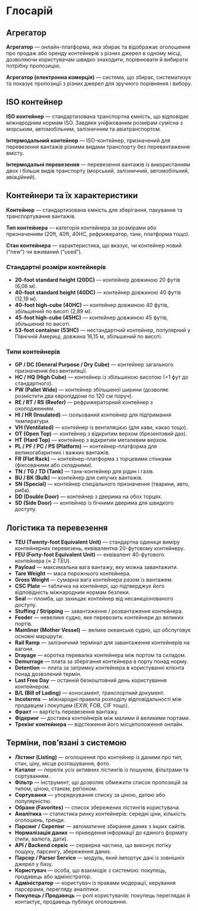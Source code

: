 # Глосарій

## Агрегатор
**Агрегатор** — онлайн-платформа, яка збирає та відображає оголошення про продаж або оренду контейнерів з різних джерел в одному місці, дозволяючи користувачам швидко знаходити, порівнювати й вибирати потрібну пропозицію.  

**Агрегатор (електронна комерція)** — система, що збирає, систематизує та показує пропозиції з різних джерел для зручного порівняння і вибору.

## ISO контейнер
**ISO контейнер** — стандартизована транспортна ємність, що відповідає міжнародним нормам ISO. Завдяки уніфікованим розмірам сумісна з морським, автомобільним, залізничним та авіатранспортом.  

**Інтермодальний контейнер** — ISO-контейнер, призначений для перевезення вантажів різними видами транспорту без перевантаження вмісту.  

**Інтермодальні перевезення** — перевезення вантажів із використанням двох і більше видів транспорту (морський, залізничний, автомобільний, авіаційний).

## Контейнери та їх характеристики
**Контейнер** — стандартизована ємність для зберігання, пакування та транспортування вантажів.  

**Тип контейнера** — категорія контейнера за розмірами або призначенням (20ft, 40ft, 40HC, рефрижератор, танк, платформа тощо).  

**Стан контейнера** — характеристика, що вказує, чи контейнер новий (“new”) чи вживаний (“used”).

### Стандартні розміри контейнерів
- **20-foot standard height (20DC)** — контейнер довжиною 20 футів (6,06 м).  
- **40-foot standard height (40DC)** — контейнер довжиною 40 футів (12,19 м).  
- **40-foot high-cube (40HC)** — контейнер довжиною 40 футів, збільшений по висоті (2,89 м).  
- **45-foot high-cube (45HC)** — контейнер довжиною 45 футів, збільшений по висоті.  
- **53-foot container (53HC)** — нестандартний контейнер, популярний у Північній Америці, довжина 16,15 м, збільшений по висоті.

### Типи контейнерів
- **GP / DC (General Purpose / Dry Cube)** — контейнер загального призначення без вентиляції.  
- **HC / HQ (High Cube)** — контейнер із збільшеною висотою (+1 фут до стандартного).  
- **PW (Pallet Wide)** — контейнер збільшеної ширини (дозволяє розмістити два європіддони по 120 см поруч).  
- **RE / RT / RS (Reefer)** — рефрижераторний контейнер з охолодженням.  
- **HI / HR (Insulated)** — ізольований контейнер для підтримання температури.  
- **VH (Ventilated)** — контейнер із вентиляцією (для кави, какао тощо).  
- **OT (Open Top)** — контейнер з відкритим верхом (брезентовий дах).  
- **HT (Hard Top)** — контейнер з відкритим металевим верхом.  
- **PL / PF / PC / PS (Platform)** — контейнер-платформа для великогабаритних і важких вантажів.  
- **FR (Flat Rack)** — контейнер-платформа з торцевими стінками (фіксованими або складними).  
- **TN / TG / TD (Tank)** — танк-контейнер для рідин і газів.  
- **BU / BK (Bulk)** — контейнер для сипучих вантажів.  
- **SN (Special)** — контейнер спеціального призначення (тварини, авто, риба).  
- **DD (Double Door)** — контейнер з дверима на обох торцях.  
- **SD (Side Door)** — контейнер із бічними дверима для швидкого доступу.

## Логістика та перевезення
- **TEU (Twenty-foot Equivalent Unit)** — стандартна одиниця виміру контейнерних перевезень, еквівалентна 20-футовому контейнеру.  
- **FEU (Forty-foot Equivalent Unit)** — еквівалент 40-футового контейнера (≈ 2 TEU).  
- **Payload** — максимальна вага вантажу, яку можна завантажити.  
- **Tare Weight** — маса порожнього контейнера.  
- **Gross Weight** — сумарна вага контейнера разом із вантажем.  
- **CSC Plate** — табличка на контейнері, що підтверджує його відповідність міжнародним нормам безпеки.  
- **Seal** — пломба, що захищає контейнер від несанкціонованого доступу.  
- **Stuffing / Stripping** — завантаження / розвантаження контейнера.  
- **Feeder** — невелике судно, яке перевозить контейнери до великих портів.  
- **Mainliner (Mother Vessel)** — велике океанське судно, що обслуговує основні маршрути.  
- **Rail Ramp** — залізничний термінал для завантаження контейнерів на вагони.  
- **Drayage** — коротка перевалка контейнера між портом та складом.  
- **Demurrage** — плата за зберігання контейнера в порту понад норму.  
- **Detention** — плата за затримку контейнера в користуванні клієнта понад дозволений термін.  
- **Last Free Day** — останній безкоштовний день користування контейнером.  
- **B/L (Bill of Lading)** — коносамент, транспортний документ.  
- **Incoterms** — міжнародні правила розподілу відповідальності між продавцем і покупцем (EXW, FOB, CIF тощо).  
- **Фрахт** — вартість перевезення вантажу.  
- **Фідеринг** — доставка контейнерів між малими й великими портами.  
- **Трекінг контейнера** — відстеження його місцеположення онлайн.

## Терміни, пов’язані з системою
- **Лістинг (Listing)** — оголошення про контейнер із даними про тип, стан, ціну, місце розташування, фото.  
- **Каталог** — перелік усіх активних лістингів із пошуком, фільтрами та сортуванням.  
- **Фільтр** — інструмент, що дозволяє обмежити список пропозицій за типом, ціною, станом, регіоном.  
- **Сортування** — упорядкування списку за ціною, датою або популярністю.  
- **Обране (Favorites)** — список збережених лістингів користувача.  
- **Аналітика** — статистика ринку контейнерів: середні ціни, кількість оголошень, тренди.  
- **Парсинг / Скрепінг** — автоматичне збирання даних з інших сайтів.  
- **Нормалізація даних** — приведення інформації до єдиного формату (типи, валюта, дати).  
- **API / Backend сервіс** — серверна частина, що виконує логіку пошуку, парсингу, збереження даних.  
- **Парсер / Parser Service** — модуль, який імпортує дані із зовнішніх джерел у базу.  
- **Користувач** — особа, що взаємодіє з системою: покупець, продавець або адміністратор.  
- **Адміністратор** — користувач із правами модерації, керування парсерами, перегляду аналітики.  
- **Покупець / Продавець** — ролі користувачів: покупець переглядає й контактує, продавець публікує оголошення.